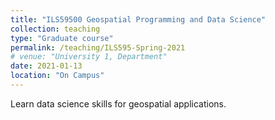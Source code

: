```yaml
---
title: "ILS59500 Geospatial Programming and Data Science"
collection: teaching
type: "Graduate course"
permalink: /teaching/ILS595-Spring-2021
# venue: "University 1, Department"
date: 2021-01-13
location: "On Campus"
---
```


Learn data science skills for geospatial applications.


